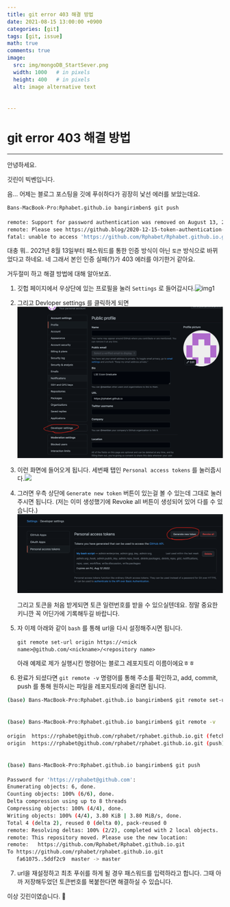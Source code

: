 ```yaml
---
title: git error 403 해결 방법
date: 2021-08-15 13:00:00 +0900
categories: [git]
tags: [git, issue] 
math: true
comments: true
image:
  src: img/mongoDB_StartSever.png
  width: 1000   # in pixels
  height: 400   # in pixels
  alt: image alternative text


---
```


# git error 403 해결 방법

---

안녕하세요. 

깃린이 빅벤입니다.

음... 어제는 블로그 포스팅을 깃에 푸쉬하다가 굉장히 낯선 에러를 보았는데요.

```bash
Bans-MacBook-Pro:Rphabet.github.io bangirimben$ git push

remote: Support for password authentication was removed on August 13, 2021. Please use a personal access token instead.
remote: Please see https://github.blog/2020-12-15-token-authentication-requirements-for-git-operations/ for more information.
fatal: unable to access 'https://github.com/Rphabet/Rphabet.github.io.git/': The requested URL returned error: 403
```

대충 뭐.. 2021년 8월 13일부터 패스워드를 통한 인증 방식이 아닌 `토큰` 방식으로 바뀌었다고 하네요. 네 그래서 본인 인증 실패(?)가 403 에러를 야기한거 같아요.

거두절미 하고 해결 방법에 대해 알아보죠.

1.  깃헙 페이지에서 우상단에 있는 프로필을 눌러 `Settings` 로 들어갑시다.![img1](/Users/bangirimben/Rphabet.github.io/_posts/github/img/git403_img1.png)

2. 그리고 Devloper settings 를 클릭하게 되면![img2](img/git403_img2.png)

3. 이런 화면에 들어오게 됩니다. 세번째 탭인 `Personal access tokens` 를 눌러줍시다.<img src="/Users/bangirimben/Rphabet.github.io/_posts/img/git403_img3.png">

4. 그러면 우측 상단에 `Generate new token` 버튼이 있는걸 볼 수 있는데 그대로 눌러주시면 됩니다. (저는 이미 생성했기에 Revoke all 버튼이 생성되어 있어 다를 수 있습니다.)![img4](img/git403_img4.png)

   그리고 토큰을 처음 받게되면 토큰 일련번호를 받을 수 있으실텐데요. 정말 중요한 키니깐 꼭 어딘가에 기록해두길 바랍니다. 

5. 자 이제 아래와 같이 `bash` 를 통해 url을 다시 설정해주시면 됩니다.     

   `git remote set-url origin https://<nick name>@github.com/<nickname>/<repository name>`

   아래 예제로 제가 실행시킨 명령어는 블로그 레포지토리 이름이에요ㅎㅎ

6. 완료가 되셨다면 `git remote -v` 명령어를 통해 주소를 확인하고, add, commit, push 를 통해 원하시는 파일을 레포지토리에 올리면 됩니다.

```bash
(base) Bans-MacBook-Pro:Rphabet.github.io bangirimben$ git remote set-url origin https://rphabet@github.com/rphabet/rphabet.github.io.git


(base) Bans-MacBook-Pro:Rphabet.github.io bangirimben$ git remote -v

origin	https://rphabet@github.com/rphabet/rphabet.github.io.git (fetch)
origin	https://rphabet@github.com/rphabet/rphabet.github.io.git (push)


(base) Bans-MacBook-Pro:Rphabet.github.io bangirimben$ git push

Password for 'https://rphabet@github.com': 
Enumerating objects: 6, done.
Counting objects: 100% (6/6), done.
Delta compression using up to 8 threads
Compressing objects: 100% (4/4), done.
Writing objects: 100% (4/4), 3.80 KiB | 3.80 MiB/s, done.
Total 4 (delta 2), reused 0 (delta 0), pack-reused 0
remote: Resolving deltas: 100% (2/2), completed with 2 local objects.
remote: This repository moved. Please use the new location:
remote:   https://github.com/Rphabet/Rphabet.github.io.git
To https://github.com/rphabet/rphabet.github.io.git
   fa61075..5ddf2c9  master -> master

```

7. url을 재설정하고 최초 푸쉬를 하게 될 경우 패스워드를 입력하라고 합니다. 그때 아까 저장해두었던 토큰번호를 복붙한다면 해결하실 수 있습니다.



이상 깃린이였습니다. 👋 